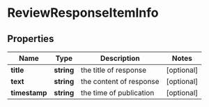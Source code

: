 # ReviewResponseItemInfo

## Properties

| Name | Type | Description | Notes |
|------------ | ------------- | ------------- | -------------|
**title** | **string** | the title of response |[optional]|
**text** | **string** | the content of response |[optional]|
**timestamp** | **string** | the time of publication |[optional]|